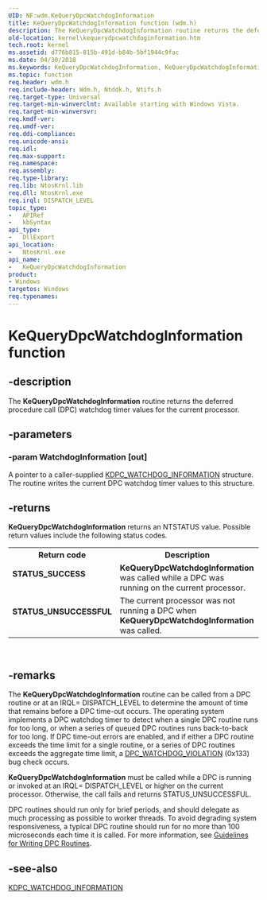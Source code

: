 ```yaml
---
UID: NF:wdm.KeQueryDpcWatchdogInformation
title: KeQueryDpcWatchdogInformation function (wdm.h)
description: The KeQueryDpcWatchdogInformation routine returns the deferred procedure call (DPC) watchdog timer values for the current processor.
old-location: kernel\kequerydpcwatchdoginformation.htm
tech.root: kernel
ms.assetid: d776b815-815b-491d-b84b-5bf1944c9fac
ms.date: 04/30/2018
ms.keywords: KeQueryDpcWatchdogInformation, KeQueryDpcWatchdogInformation routine [Kernel-Mode Driver Architecture], k105_0a2f37cc-0062-4315-b7f1-9bbe814d69b4.xml, kernel.kequerydpcwatchdoginformation, wdm/KeQueryDpcWatchdogInformation
ms.topic: function
req.header: wdm.h
req.include-header: Wdm.h, Ntddk.h, Ntifs.h
req.target-type: Universal
req.target-min-winverclnt: Available starting with Windows Vista.
req.target-min-winversvr: 
req.kmdf-ver: 
req.umdf-ver: 
req.ddi-compliance: 
req.unicode-ansi: 
req.idl: 
req.max-support: 
req.namespace: 
req.assembly: 
req.type-library: 
req.lib: NtosKrnl.lib
req.dll: NtosKrnl.exe
req.irql: DISPATCH_LEVEL
topic_type:
-	APIRef
-	kbSyntax
api_type:
-	DllExport
api_location:
-	NtosKrnl.exe
api_name:
-	KeQueryDpcWatchdogInformation
product:
- Windows
targetos: Windows
req.typenames: 
---
```


# KeQueryDpcWatchdogInformation function


## -description


The <b>KeQueryDpcWatchdogInformation</b> routine returns the deferred procedure call (DPC) watchdog timer values for the current processor.


## -parameters




### -param WatchdogInformation [out]

A pointer to a caller-supplied <a href="https://msdn.microsoft.com/library/windows/hardware/ff544087">KDPC_WATCHDOG_INFORMATION</a> structure. The routine writes the current DPC watchdog timer values to this structure.


## -returns



<b>KeQueryDpcWatchdogInformation</b> returns an NTSTATUS value. Possible return values include the following status codes.

<table>
<tr>
<th>Return code</th>
<th>Description</th>
</tr>
<tr>
<td width="40%">
<dl>
<dt><b>STATUS_SUCCESS</b></dt>
</dl>
</td>
<td width="60%">
<b>KeQueryDpcWatchdogInformation</b> was called while a DPC was running on the current processor.

</td>
</tr>
<tr>
<td width="40%">
<dl>
<dt><b>STATUS_UNSUCCESSFUL</b></dt>
</dl>
</td>
<td width="60%">
The current processor was not running a DPC when <b>KeQueryDpcWatchdogInformation</b> was called.

</td>
</tr>
</table>
 




## -remarks



The <b>KeQueryDpcWatchdogInformation</b> routine can be called from a DPC routine or at an IRQL= DISPATCH_LEVEL to determine the amount of time that remains before a DPC time-out occurs. The operating system implements a DPC watchdog timer to detect when a single DPC routine runs for too long, or when a series of queued DPC routines runs back-to-back for too long. If DPC time-out errors are enabled, and if either a DPC routine exceeds the time limit for a single routine, or a series of DPC routines exceeds the aggregate time limit, a <a href="https://msdn.microsoft.com/CE9A4CBF-0016-42F7-A9EE-56DF6E61593A">DPC_WATCHDOG_VIOLATION</a> (0x133) bug check occurs.

<b>KeQueryDpcWatchdogInformation</b> must be called while a DPC is running or invoked at an IRQL= DISPATCH_LEVEL or higher on the current processor. Otherwise, the call fails and returns STATUS_UNSUCCESSFUL.

DPC routines should run only for brief periods, and should delegate as much processing as possible to worker threads. To avoid degrading system responsiveness, a typical DPC routine should run for no more than 100 microseconds each time it is called. For more information, see <a href="https://msdn.microsoft.com/library/windows/hardware/ff546551">Guidelines for Writing DPC Routines</a>.




## -see-also




<a href="https://msdn.microsoft.com/library/windows/hardware/ff544087">KDPC_WATCHDOG_INFORMATION</a>
 

 


